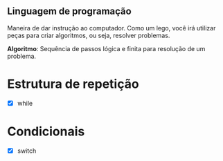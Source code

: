 ## Linguagem de programação

Maneira de dar instrução ao computador.
Como um lego, você irá utilizar peças para criar algoritmos, ou seja, resolver problemas.

**Algoritmo**: Sequência de passos lógica e finita para resolução de um problema.

# Estrutura de repetição
 - [x] while

# Condicionais 

- [x] switch